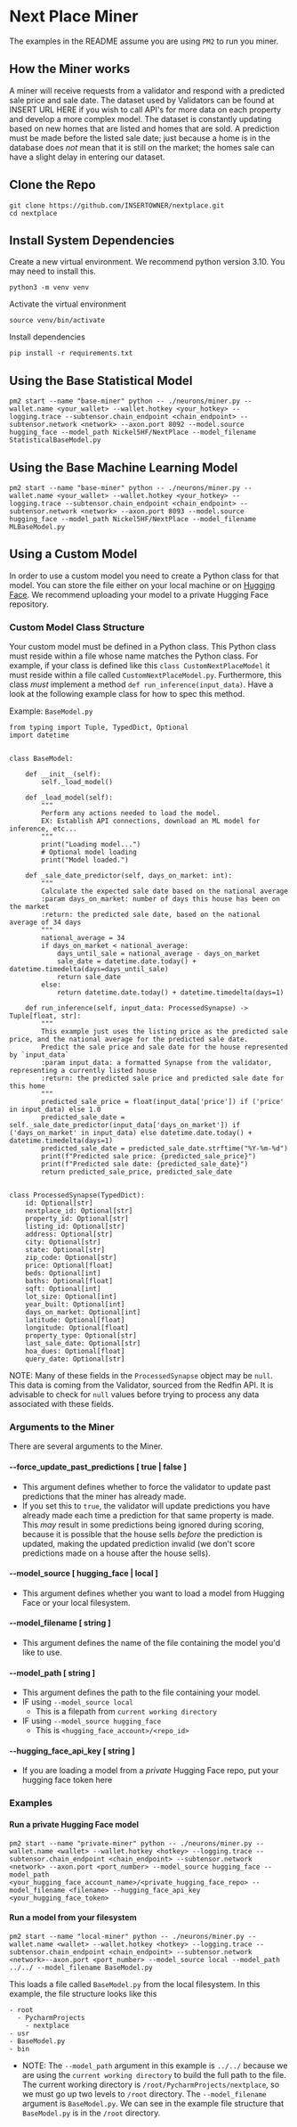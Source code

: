 # Next Place Miner

The examples in the README assume you are using `PM2` to run you miner.

## How the Miner works
A miner will receive requests from a validator and respond with a predicted sale price and sale date. The dataset used by Validators can be found at INSERT URL HERE if you wish to call API's for more data on each property and develop a more complex model. The dataset is constantly updating based on new homes that are listed and homes that are sold. A prediction must be made before the listed sale date; just because a home is in the database does *not* mean that it is still on the market; the homes sale can have a slight delay in entering our dataset.

## Clone the Repo
```
git clone https://github.com/INSERTOWNER/nextplace.git
cd nextplace
```

## Install System Dependencies
Create a new virtual environment. We recommend python version 3.10. You may need to install this.
```
python3 -m venv venv
```
Activate the virtual environment
```
source venv/bin/activate
```
Install dependencies
```
pip install -r requirements.txt
```

## Using the Base Statistical Model
```
pm2 start --name "base-miner" python -- ./neurons/miner.py --wallet.name <your_wallet> --wallet.hotkey <your_hotkey> --logging.trace --subtensor.chain_endpoint <chain_endpoint> --subtensor.network <network> --axon.port 8092 --model.source hugging_face --model_path Nickel5HF/NextPlace --model_filename StatisticalBaseModel.py
```

## Using the Base Machine Learning Model
```
pm2 start --name "base-miner" python -- ./neurons/miner.py --wallet.name <your_wallet> --wallet.hotkey <your_hotkey> --logging.trace --subtensor.chain_endpoint <chain_endpoint> --subtensor.network <network> --axon.port 8093 --model.source hugging_face --model_path Nickel5HF/NextPlace --model_filename MLBaseModel.py
```

## Using a Custom Model
In order to use a custom model you need to create a Python class for that model. You can store the file either on your 
local machine or on [Hugging Face](https://huggingface.co/). We recommend uploading your model to a private Hugging Face repository.

### Custom Model Class Structure
Your custom model must be defined in a Python class. This Python class must reside within a file whose name matches the
Python class. For example, if your class is defined like this `class CustomNextPlaceModel` it must reside within a
file called `CustomNextPlaceModel.py`. Furthermore, this class _must_ implement a method `def run_inference(input_data)`.
Have a look at the following example class for how to spec this method.

Example: `BaseModel.py`
```
from typing import Tuple, TypedDict, Optional
import datetime


class BaseModel:

    def __init__(self):
        self._load_model()

    def _load_model(self):
        """
        Perform any actions needed to load the model.
        EX: Establish API connections, download an ML model for inference, etc...
        """
        print("Loading model...")
        # Optional model loading
        print("Model loaded.")

    def _sale_date_predictor(self, days_on_market: int):
        """
        Calculate the expected sale date based on the national average
        :param days_on_market: number of days this house has been on the market
        :return: the predicted sale date, based on the national average of 34 days
        """
        national_average = 34
        if days_on_market < national_average:
            days_until_sale = national_average - days_on_market
            sale_date = datetime.date.today() + datetime.timedelta(days=days_until_sale)
            return sale_date
        else:
            return datetime.date.today() + datetime.timedelta(days=1)

    def run_inference(self, input_data: ProcessedSynapse) -> Tuple[float, str]:
        """
        This example just uses the listing price as the predicted sale price, and the national average for the predicted sale date.
        Predict the sale price and sale date for the house represented by `input_data`
        :param input_data: a formatted Synapse from the validator, representing a currently listed house
        :return: the predicted sale price and predicted sale date for this home
        """
        predicted_sale_price = float(input_data['price']) if ('price' in input_data) else 1.0
        predicted_sale_date = self._sale_date_predictor(input_data['days_on_market']) if ('days_on_market' in input_data) else datetime.date.today() + datetime.timedelta(days=1)
        predicted_sale_date = predicted_sale_date.strftime("%Y-%m-%d")
        print(f"Predicted sale price: {predicted_sale_price}")
        print(f"Predicted sale date: {predicted_sale_date}")
        return predicted_sale_price, predicted_sale_date
        

class ProcessedSynapse(TypedDict):
    id: Optional[str]
    nextplace_id: Optional[str]
    property_id: Optional[str]
    listing_id: Optional[str]
    address: Optional[str]
    city: Optional[str]
    state: Optional[str]
    zip_code: Optional[str]
    price: Optional[float]
    beds: Optional[int]
    baths: Optional[float]
    sqft: Optional[int]
    lot_size: Optional[int]
    year_built: Optional[int]
    days_on_market: Optional[int]
    latitude: Optional[float]
    longitude: Optional[float]
    property_type: Optional[str]
    last_sale_date: Optional[str]
    hoa_dues: Optional[float]
    query_date: Optional[str]
```
NOTE: Many of these fields in the `ProcessedSynapse` object may be `null`. This data is coming from the Validator, 
sourced from the Redfin API. It is advisable to check for `null` values before trying to process any data associated 
with these fields.

### Arguments to the Miner
There are several arguments to the Miner.

#### --force_update_past_predictions [ true | false ]
- This argument defines whether to force the validator to update past predictions that the miner has already made.
- If you set this to `true`, the validator will update predictions you have already made each time a prediction
  for that same property is made. This _may_ result in some predictions being ignored during scoring, because it is
  possible that the house sells _before_ the prediction is updated, making the updated prediction invalid (we don't
  score predictions made on a house after the house sells).

#### --model_source [ hugging_face | local ]
- This argument defines whether you want to load a model from Hugging Face or your local filesystem.

#### --model_filename [ string ]
- This argument defines the name of the file containing the model you'd like to use.

#### --model_path [ string ]
- This argument defines the path to the file containing your model.
- IF using `--model_source local`
  - This is a filepath from `current working directory`
- IF using `--model_source hugging_face`
  - This is `<hugging_face_account>/<repo_id>`

#### --hugging_face_api_key [ string ]
- If you are loading a model from a _private_ Hugging Face repo, put your hugging face token here


### Examples

#### Run a private Hugging Face model
```
pm2 start --name "private-miner" python -- ./neurons/miner.py --wallet.name <wallet> --wallet.hotkey <hotkey> --logging.trace --subtensor.chain_endpoint <chain_endpoint> --subtensor.network <network> --axon.port <port_number> --model_source hugging_face --model_path <your_hugging_face_account_name>/<private_hugging_face_repo> --model_filename <filename> --hugging_face_api_key <your_hugging_face_token>
```

#### Run a model from your filesystem
```
pm2 start --name "local-miner" python -- ./neurons/miner.py --wallet.name <wallet> --wallet.hotkey <hotkey> --logging.trace --subtensor.chain_endpoint <chain_endpoint> --subtensor.network <network>--axon.port <port_number> --model_source local --model_path ../../ --model_filename BaseModel.py
```
This loads a file called `BaseModel.py` from the local filesystem. In this example, the file structure looks like this
```
- root
  - PycharmProjects
    - nextplace
- usr
- BaseModel.py
- bin
```
- NOTE: The `--model_path` argument in this example is `../../` because we are using the `current working directory` to build
the full path to the file. The current working directory is `/root/PycharmProjects/nextplace`, so we must go up two levels
to `/root` directory. The `--model_filename` argument is `BaseModel.py`. We can see in the example file structure that
`BaseModel.py` is in the `/root` directory.
